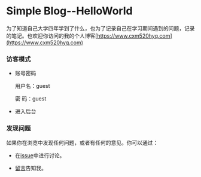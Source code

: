 # Simple Blog--HelloWorld

为了知道自己大学四年学到了什么，也为了记录自己在学习期间遇到的问题，记录的笔记。也欢迎你访问的我的个人博客[https://www.cxm520hyq.com](https://www.cxm520hyq.com)



### 访客模式

- 账号密码

  用户名：guest

  密  码：guest

- 进入后台

  

### 发现问题

如果你在浏览中发现任何问题，或者有任何的意见。你可以通过：

- 在[issue](https://github.com/simplecxm/PersonalWebsiteSB/issues)中进行讨论。

- [留言](https://www.cxm520hyq.com/contact)告知我。